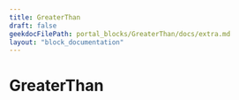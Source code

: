 ```yaml
---
title: GreaterThan
draft: false
geekdocFilePath: portal_blocks/GreaterThan/docs/extra.md
layout: "block_documentation"
---
```

# GreaterThan